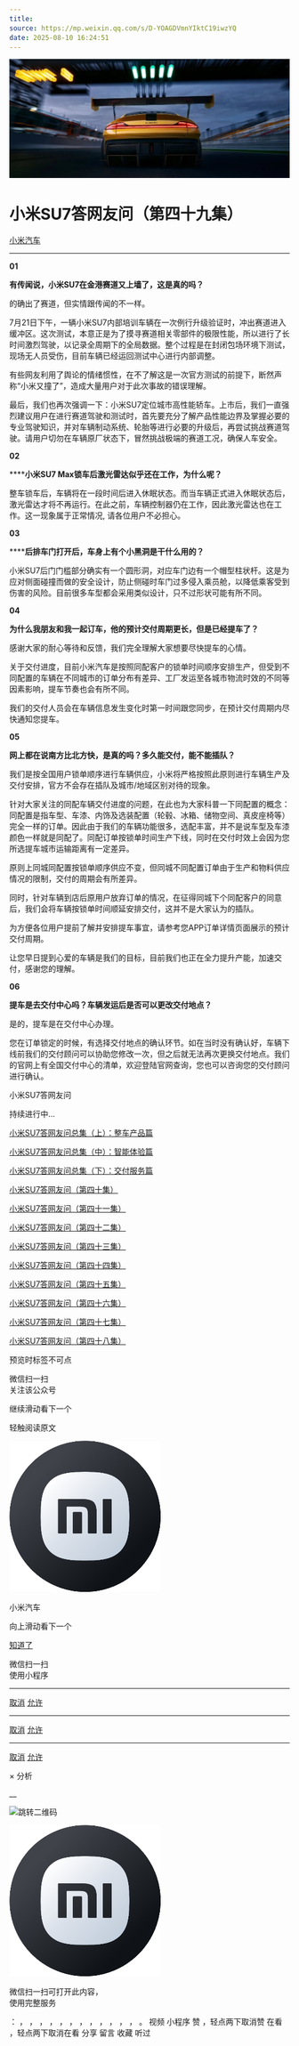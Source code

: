 ```yaml
---
title: 
source: https://mp.weixin.qq.com/s/D-YOAGDVmnYIktC19iwzYQ
date: 2025-08-10 16:24:51
---
```


![cover_image](images/img_afad1383.jpg)


#  小米SU7答网友问（第四十九集）


[ 小米汽车 ](<javascript:void\(0\);>)

______

  

****01****

**有传闻说，小米SU7在金港赛道又上墙了，这是真的吗？**

的确出了赛道，但实情跟传闻的不一样。

7月21日下午，一辆小米SU7内部培训车辆在一次例行升级验证时，冲出赛道进入缓冲区。这次测试，本意正是为了摸寻赛道相关零部件的极限性能，所以进行了长时间激烈驾驶，以记录全周期下的全局数据。整个过程是在封闭包场环境下测试，现场无人员受伤，目前车辆已经运回测试中心进行内部调整。

有些网友利用了舆论的情绪惯性，在不了解这是一次官方测试的前提下，断然声称“小米又撞了”，造成大量用户对于此次事故的错误理解。

最后，我们也再次强调一下：小米SU7定位城市高性能轿车。上市后，我们一直强烈建议用户在进行赛道驾驶和测试时，首先要充分了解产品性能边界及掌握必要的专业驾驶知识，并对车辆制动系统、轮胎等进行必要的升级后，再尝试挑战赛道驾驶。请用户切勿在车辆原厂状态下，冒然挑战极端的赛道工况，确保人车安全。

  

**02**

******小米SU7 Max锁车后激光雷达似乎还在工作，为什么呢？**

整车锁车后，车辆将在一段时间后进入休眠状态。而当车辆正式进入休眠状态后， 激光雷达才将不再运行。在此之前，车辆控制器仍在工作，因此激光雷达也在工作。这一现象属于正常情况, 请各位用户不必担心。

  

**03**

******后排车门打开后，车身上有个小黑洞是干什么用的？**

小米SU7后门门槛部分确实有一个圆形洞，对应车门边有一个帽型柱状杆。这是为应对侧面碰撞而做的安全设计，防止侧碰时车门过多侵入乘员舱，以降低乘客受到伤害的风险。目前很多车型都会采用类似设计，只不过形状可能有所不同。

  

**04**

**为什么我朋友和我一起订车，他的预计交付周期更长，但是已经提车了？**

感谢大家的耐心等待和反馈，我们完全理解大家想要尽快提车的心情。

关于交付进度，目前小米汽车是按照同配客户的锁单时间顺序安排生产，但受到不同配置的车辆在不同城市的订单分布有差异、工厂发运至各城市物流时效的不同等因素影响，提车节奏也会有所不同。

我们的交付人员会在车辆信息发生变化时第一时间跟您同步，在预计交付周期内尽快通知您提车。

  

**05**

**网上都在说南方比北方快，是真的吗？多久能交付，能不能插队？**

我们是按全国用户锁单顺序进行车辆供应，小米将严格按照此原则进行车辆生产及交付安排，官方不会存在插队及城市/地域区别对待的现象。

针对大家关注的同配车辆交付进度的问题，在此也为大家科普一下同配置的概念：同配置是指车型、车漆、内饰及选装配置（轮毂、冰箱、储物空间、真皮座椅等）完全一样的订单。因此由于我们的车辆功能很多，选配丰富，并不是说车型及车漆颜色一样就是同配了。同配订单按锁单时间生产下线，同时在交付时效上会因为您所选提车城市运输距离有一定差异。

原则上同城同配置按锁单顺序供应不变，但同城不同配置订单由于生产和物料供应情况的限制，交付的周期会有所差异。

同时，针对车辆到店后原用户放弃订单的情况，在征得同城下个同配客户的同意后，我们会将车辆按锁单时间顺延安排交付，这并不是大家认为的插队。

为方便各位用户提前了解并安排提车事宜，请参考您APP订单详情页面展示的预计交付周期。

让您早日提到心爱的车辆是我们的目标，目前我们也正在全力提升产能，加速交付，感谢您的理解。

  

**06**

**提车是去交付中心吗？车辆发运后是否可以更改交付地点？**

是的，提车是在交付中心办理。

您在订单锁定的时候，有选择交付地点的确认环节。如在当时没有确认好，车辆下线前我们的交付顾问可以协助您修改一次，但之后就无法再次更换交付地点。我们的官网上有全国交付中心的清单，欢迎登陆官网查询，您也可以咨询您的交付顾问进行确认。

  

小米SU7答网友问

持续进行中…

[小米SU7答网友问总集（上）：整车产品篇](<http://mp.weixin.qq.com/s?__biz=MzkyNzU3MDI3Nw==&mid=2247489972&idx=1&sn=b8c58d29e1da2eb08549f48262d2fcce&chksm=c22759bef550d0a88c50e70ab4bc59b26ab31ee5e634a52694ee0cc28f08979a4662fe598032&scene=21#wechat_redirect>)

[小米SU7答网友问总集（中）：智能体验篇](<http://mp.weixin.qq.com/s?__biz=MzkyNzU3MDI3Nw==&mid=2247490580&idx=1&sn=c0e685b4d60f817a799fd4594ab294ad&chksm=c2275c1ef550d508549e791b5b0d076288f55ee40a8145ea3642e6f9166aedba8b267cb11051&scene=21#wechat_redirect>)

[小米SU7答网友问总集（下）：交付服务篇](<http://mp.weixin.qq.com/s?__biz=MzkyNzU3MDI3Nw==&mid=2247490603&idx=1&sn=88ef8375987c8a7be5c1bc6b8a42e9f6&chksm=c2275c21f550d537cbed33f14c6062f066a768b19efdaa1fd3b67dc17c1abe494d5cffa15124&scene=21#wechat_redirect>)

[小米SU7答网友问（第四十集）](<http://mp.weixin.qq.com/s?__biz=MzkyNzU3MDI3Nw==&mid=2247490643&idx=1&sn=213f175676280f7958bace8d6d467568&chksm=c2275c59f550d54f201060f9c4c7dd8be6c6bd2737d38aa16cc3ccb85f8b7fd9598e0def18f8&scene=21#wechat_redirect>)

[小米SU7答网友问（第四十一集）](<http://mp.weixin.qq.com/s?__biz=MzkyNzU3MDI3Nw==&mid=2247490710&idx=1&sn=56d9b707c60ba5be5457d884f1013f88&chksm=c2275c9cf550d58a249cdd7bf8ea554d1b19869171a8addb307c4ab9daf17ae6f1a8ec8a190d&scene=21#wechat_redirect>)  

[小米SU7答网友问（第四十二集）](<http://mp.weixin.qq.com/s?__biz=MzkyNzU3MDI3Nw==&mid=2247490735&idx=1&sn=70a61bb524c263198c3db73cd0f4db6c&chksm=c2275ca5f550d5b3eacbf734b503cfdde5466232420a627886309ae897b7ae6cecdea1acc52a&scene=21#wechat_redirect>)

[小米SU7答网友问（第四十三集）](<http://mp.weixin.qq.com/s?__biz=MzkyNzU3MDI3Nw==&mid=2247490743&idx=1&sn=bffffaf2e910fc0e666a7648ed694fe5&chksm=c2275cbdf550d5ab1bf4c1d6b82c5a1f3b5206ee1a1d05198ae7a8f1af4d59f839dc34fd6ad2&scene=21#wechat_redirect>)

[小米SU7答网友问（第四十四集）](<http://mp.weixin.qq.com/s?__biz=MzkyNzU3MDI3Nw==&mid=2247490748&idx=1&sn=6160b9038c5209a9e64153ebcb2d3807&chksm=c2275cb6f550d5a0e14bab2b01483fad1bcee53889419e318e91d5768d3952c1c7b30ad0e185&scene=21#wechat_redirect>)

[小米SU7答网友问（第四十五集）](<http://mp.weixin.qq.com/s?__biz=MzkyNzU3MDI3Nw==&mid=2247494797&idx=1&sn=a97b403a4ff07ba213987e171f50119b&chksm=c224ac87f5532591b05a0ee18ef74c9372a10feb14481925ce4f496e9e11ef2f8d4b59336092&scene=21#wechat_redirect>)

[小米SU7答网友问（第四十六集）](<http://mp.weixin.qq.com/s?__biz=MzkyNzU3MDI3Nw==&mid=2247496002&idx=1&sn=581d0d1142d93ce150fea3965895558c&chksm=c224b148f553385e5f55cf9d7371f2db2fb70c3b8abb72b00774d4ffd446d16babcf1186ac00&scene=21#wechat_redirect>)

[小米SU7答网友问（第四十七集）](<http://mp.weixin.qq.com/s?__biz=MzkyNzU3MDI3Nw==&mid=2247496007&idx=1&sn=6a421c3b17cc1c65329d05cb32d9623c&chksm=c224b14df553385b03ed46354e48060b3936c02ef2eb6fc0525f42f293750ed873268571d202&scene=21#wechat_redirect>)

[小米SU7答网友问（第四十八集）](<http://mp.weixin.qq.com/s?__biz=MzkyNzU3MDI3Nw==&mid=2247496032&idx=1&sn=55195b432d452da064fcef7d5974a10f&chksm=c224b16af553387ccad87fac4f24947fa2d47458f9582f2346f5e289a8e7eb26a0347b2b811f&scene=21#wechat_redirect>)

  

[](<http://mp.weixin.qq.com/s?__biz=MzkyNzU3MDI3Nw==&mid=2247490603&idx=1&sn=88ef8375987c8a7be5c1bc6b8a42e9f6&chksm=c2275c21f550d537cbed33f14c6062f066a768b19efdaa1fd3b67dc17c1abe494d5cffa15124&scene=21#wechat_redirect>)

  

[](<>)[](<>)

  

预览时标签不可点

微信扫一扫  
关注该公众号

继续滑动看下一个

轻触阅读原文

![img_97d833da.jpg](images/img_97d833da.jpg)

小米汽车 

向上滑动看下一个

[知道了](<javascript:;>)

微信扫一扫  
使用小程序

****

[取消](<javascript:void\(0\);>) [允许](<javascript:void\(0\);>)

****

[取消](<javascript:void\(0\);>) [允许](<javascript:void\(0\);>)

****

[取消](<javascript:void\(0\);>) [允许](<javascript:void\(0\);>)

× 分析

__

![跳转二维码]()

![作者头像](images/img_97d833da.jpg)

微信扫一扫可打开此内容，  
使用完整服务

： ， ， ， ， ， ， ， ， ， ， ， ， 。 视频 小程序 赞 ，轻点两下取消赞 在看 ，轻点两下取消在看 分享 留言 收藏 听过